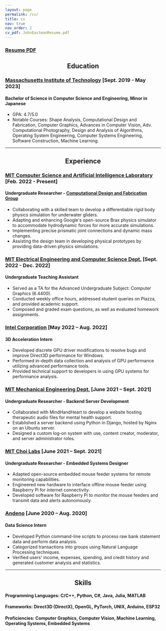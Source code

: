 ```yaml
---
layout: page
permalink: /cv/
title: cv
nav: true
nav_order: 2
cv_pdf: JohnEastmanResume.pdf
---
```


### <a href="/assets/pdf/JohnEastmanResume.pdf">Resume PDF</a>

## <center>Education</center>
### [Massachusetts Institute of Technology](https://mit.edu/) [Sept. 2019 - May 2023]
#### Bachelor of Science in Computer Science and Engineering, Minor in Japanese
- GPA: 4.7/5.0
- Notable Courses: Shape Analysis, Computational Design and Fabrication, Computer Graphics, Advances in Computer Vision, Adv. Computational Photography, Design and Analysis of Algorithms, Operating System Engineering, Computer Systems Engineering, Software Construction, Machine Learning. 

---

## <center>Experience</center>
### [MIT Computer Science and Artificial Intelligence Laboratory](https://www.csail.mit.edu/) [Feb. 2022 - Present]
#### Undergraduate Researcher - [Computational Design and Fabrication Group](https://cdfg.mit.edu/)
- Collaborating with a skilled team to develop a differentiable rigid body physics simulation for underwater gliders.
- Adapting and enhancing Google's open-source Brax physics simulator to accommodate hydrodynamic forces for more accurate simulations.
- Implementing precise prismatic joint connections and dynamic mass changes.
- Assisting the design team in developing physical prototypes by providing data-driven physics simulations.

### [MIT Electrical Engineering and Computer Science Dept.](https://www.eecs.mit.edu/) [Sept. 2022 - Dec. 2022]
#### Undergraduate Teaching Assistant
- Served as a TA for the Advanced Undergraduate Subject: Computer Graphics (6.4400).
- Conducted weekly office hours, addressed student queries on Piazza, and provided academic support.
- Composed and graded exam questions, as well as evaluated homework assignments.

### [Intel Corporation](https://www.intel.com) [May 2022 – Aug. 2022]
#### 3D Acceleration Intern
- Developed discrete GPU driver modifications to resolve bugs and improve Direct3D performance for Windows.
- Performed in-depth data collection and analysis of GPU performance utilizing advanced performance tools.
- Provided technical support to developers in using GPU systems for performance analysis. 

### [MIT Mechanical Engineering Dept.](https://meche.mit.edu/) [June 2021 – Sept. 2021]
#### Undergraduate Researcher - Backend Server Development
- Collaborated with MindHandHeart to develop a website hosting therapeutic audio files for mental health support.
- Established a server backend using Python in Django, hosted by Nginx on an Ubuntu server.
- Designed a custom log-on system with use, content creator, moderator, and server administrator roles.

### [MIT Choi Labs](https://picower.mit.edu/gloria-choi) [June 2021 – Sept. 2021]
#### Undergraduate Researcher - Embedded Systems Designer
- Adapted open-source embedded mouse feeder systems for remote monitoring capabilities.
- Engineered new hardware to interface offline mouse feeder using Raspberry Pi for internet connectivity.
- Developed software for Raspberry Pi to monitor the mouse feeders and transmit data and alerts autonomously.

### [Andeno](https://www.andeno.com/en/) [June 2020 – Aug. 2020]
#### Data Science Intern
- Developed Python command-line scripts to process raw bank statement data and perform data analysis.
- Categorized transactions into groups using Natural Language Processing techniques.
- Verified users' income, expenses, spending, and credit history and generated customer analysis and statistics.

---

## <center>Skills</center>

#### Programming Languages: C/C++, Python, C#, Java, Julia, MATLAB
#### Frameworks: Direct3D (DirectX), OpenGL, PyTorch, UNIX, Arduino, ESP32
#### Proficiencies: Computer Graphics, Computer Vision, Machine Learning, Operating Systems, Embedded Systems 
